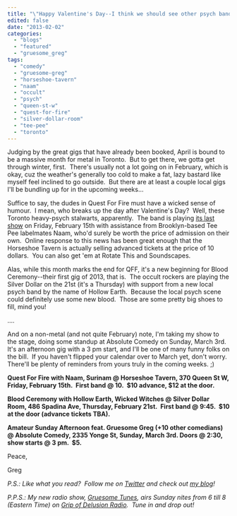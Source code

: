 ```yaml
---
title: "\"Happy Valentine's Day--I think we should see other psych bands!\""
edited: false
date: "2013-02-02"
categories:
  - "blogs"
  - "featured"
  - "gruesome_greg"
tags:
  - "comedy"
  - "gruesome-greg"
  - "horseshoe-tavern"
  - "naam"
  - "occult"
  - "psych"
  - "queen-st-w"
  - "quest-for-fire"
  - "silver-dollar-room"
  - "tee-pee"
  - "toronto"
---
```


Judging by the great gigs that have already been booked, April is bound to be a massive month for metal in Toronto.  But to get there, we gotta get through winter, first.  There's usually not a lot going on in February, which is okay, cuz the weather's generally too cold to make a fat, lazy bastard like myself feel inclined to go outside.  But there are at least a couple local gigs I'll be bundling up for in the upcoming weeks...

Suffice to say, the dudes in Quest For Fire must have a wicked sense of humour.  I mean, who breaks up the day after Valentine's Day?  Well, these Toronto heavy-psych stalwarts, apparently.  The band is playing [its last show](https://www.facebook.com/events/266050956855693/) on Friday, February 15th with assistance from Brooklyn-based Tee Pee labelmates Naam, who'd surely be worth the price of admission on their own.  Online response to this news has been great enough that the Horseshoe Tavern is actually selling advanced tickets at the price of 10 dollars.  You can also get 'em at Rotate This and Soundscapes.

Alas, while this month marks the end for QFF, it's a new beginning for Blood Ceremony--their first gig of 2013, that is.  The occult rockers are playing the Silver Dollar on the 21st (it's a Thursday) with support from a new local psych band by the name of Hollow Earth.  Because the local psych scene could definitely use some new blood.  Those are some pretty big shoes to fill, mind you!

....

And on a non-metal (and not quite February) note, I'm taking my show to the stage, doing some standup at Absolute Comedy on Sunday, March 3rd.  It's an afternoon gig with a 3 pm start, and I'll be one of many funny folks on the bill.  If you haven't flipped your calendar over to March yet, don't worry.  There'll be plenty of reminders from yours truly in the coming weeks. ;)

**Quest For Fire with Naam, Surinam @ Horseshoe Tavern, 370 Queen St W, Friday, February 15th.  First band @ 10.  $10 advance, $12 at the door.**

**Blood Ceremony with Hollow Earth, Wicked Witches @ Silver Dollar Room, 486 Spadina Ave, Thursday, February 21st.  First band @ 9:45.  $10 at the door (advance tickets TBA).**

**Amateur Sunday Afternoon feat. Gruesome Greg (+10 other comedians) @ Absolute Comedy, 2335 Yonge St, Sunday, March 3rd. Doors @ 2:30, show starts @ 3 pm.  $5.**

Peace,

Greg

_P.S.: Like what you read?  Follow me on [Twitter](http://twitter.com/gruesomeviews) and check out [my blog](http://gruesomeviews.com/)!_

_P.P.S.: My new radio show, [Gruesome Tunes](http://gruesomeviews.com/category/music/gruesome-tunes/), airs Sunday nites from 6 till 8 (Eastern Time) on [Grip of Delusion Radio](http://www.steamingheathen.com/delusion/).  Tune in and drop out!_

